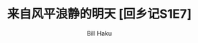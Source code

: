---
layout: '../../layouts/MarkdownPost.astro'
title: '来自风平浪静的明天 [回乡记S1E7]'
pubDate: 2023-11-08
description: '来自风平浪静的明天圣地巡礼'
author: 'Bill Haku'
cover:
    url: 'https://blog.hakubill.tech/img/jp/_DSC0482.1.heic'
    square: 'https://blog.hakubill.tech/img/jp/_DSC0482.1.heic'
    alt: 'cover'
tags: ["圣地巡礼", "动漫", "日本", "回乡记", "来自风平浪静的明天", "杂谈", "旅游"]
theme: 'light'
featured: true
published: false
---
